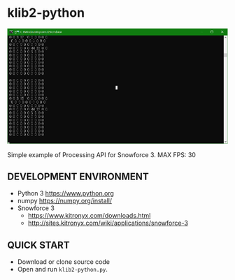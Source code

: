# klib2-python

![Origin](img/KLib2_python_Demo.png)

Simple example of Processing API for Snowforce 3.
MAX FPS: 30

DEVELOPMENT ENVIRONMENT
-----------------------
* Python 3 https://www.python.org
* numpy https://numpy.org/install/
* Snowforce 3
   * https://www.kitronyx.com/downloads.html
   * http://sites.kitronyx.com/wiki/applications/snowforce-3

QUICK START
-----------
* Download or clone source code
* Open and run `klib2-python.py`.
